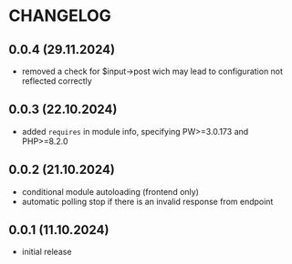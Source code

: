 # CHANGELOG

## 0.0.4 (29.11.2024)
- removed a check for $input->post wich may lead to configuration not reflected correctly

## 0.0.3 (22.10.2024)
- added `requires` in module info, specifying PW>=3.0.173 and PHP>=8.2.0

## 0.0.2 (21.10.2024)
- conditional module autoloading (frontend only)
- automatic polling stop if there is an invalid response from endpoint

## 0.0.1 (11.10.2024)
- initial release